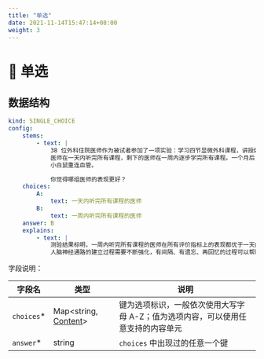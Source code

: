 ```yaml
---
title: "单选"
date: 2021-11-14T15:47:14+08:00
weight: 3
---
```


# 🔘 单选

## 数据结构

```yaml
kind: SINGLE_CHOICE
config:
	stems:
		- text: |
		  	38 位外科住院医师作为被试者参加了一项实验：学习四节显微外科课程，讲授如何重连微小血管。其中 19 位
		  	医师在一天内听完所有课程，剩下的医师在一周内逐步学完所有课程。一个月后，他们被要求参加一次测验：为
		  	小白鼠重连血管。

		  	你觉得哪组医师的表现更好？
	choices:
		A:
			text: 一天内听完所有课程的医师
		B:
			text: 一周内听完所有课程的医师
	answer: B
	explains:
		- text: |
		  	测验结果标明，一周内听完所有课程的医师在所有评价指标上的表现都优于一天内完成所有课程的医师。
		  	人脑神经通路的建立过程需要不断强化，有间隔、有遗忘、再回忆的过程可以帮助人脑建立更强健的网络。
```

字段说明：

| 字段名     | 类型                                                         | 说明                                                         |
| ---------- | ------------------------------------------------------------ | ------------------------------------------------------------ |
| `choices`* | Map<string, [Content](/nerds-docs/docs/quiz/question_types/#内容单元)> | 键为选项标识，一般依次使用大写字母 A-Z；值为选项内容，可以使用任意支持的内容单元 |
| `answer`*  | string                                                       | `choices` 中出现过的任意一个键                               |

